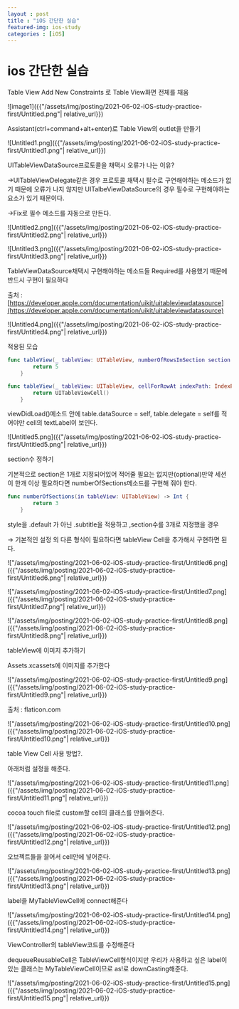 ```yaml
---
layout : post
title : "iOS 간단한 실습"
featured-img: ios-study
categories : [iOS]
---
```


# ios 간단한 실습

Table View Add New Constraints 로 Table View화면 전체를 채움

![image1]({{"/assets/img/posting/2021-06-02-iOS-study-practice-first/Untitled.png"| relative_url}})

Assistant(ctrl+command+alt+enter)로 Table View의 outlet을 만들기

![Untitled1.png]({{"/assets/img/posting/2021-06-02-iOS-study-practice-first/Untitled1.png"| relative_url}})

UITableViewDataSource프로토콜을 채택시 오류가 나는 이유?

→UITableViewDelegate같은 경우 프로토콜 채택시 필수로 구연해야하는 메소드가 없기 때문에 오류가 나지 않지만 UITalbeViewDataSource의 경우 필수로 구현해야하는 요소가 있기 때문이다.

→Fix로 필수 메소드를 자동으로 만든다.

![Untitled2.png]({{"/assets/img/posting/2021-06-02-iOS-study-practice-first/Untitled2.png"| relative_url}})

![Untitled3.png]({{"/assets/img/posting/2021-06-02-iOS-study-practice-first/Untitled3.png"| relative_url}})

TableViewDataSource채택시 구현해야하는 메소드들 Required를 사용했기 때문에 반드시 구현이 필요하다

출처 : [https://developer.apple.com/documentation/uikit/uitableviewdatasource](https://developer.apple.com/documentation/uikit/uitableviewdatasource)

![Untitled4.png]({{"/assets/img/posting/2021-06-02-iOS-study-practice-first/Untitled4.png"| relative_url}})

적용된 모습

```swift
func tableView(_ tableView: UITableView, numberOfRowsInSection section: Int) -> Int {
        return 5
    }

func tableView(_ tableView: UITableView, cellForRowAt indexPath: IndexPath) -> UITableViewCell {
        return UITableViewCell()
    }
```

viewDidLoad()메소드 안에 table.dataSource = self, table.delegate = self를 적어야만 cell의 textLabel이 보인다.

![Untitled5.png]({{"/assets/img/posting/2021-06-02-iOS-study-practice-first/Untitled5.png"| relative_url}})

section수 정하기

기본적으로 section은 1개로 지정되어있어 적어줄 필요는 없지만(optional)만약 세션이 한개 이상 필요하다면 numberOfSections메소드를 구현해 줘야 한다.

```swift
func numberOfSections(in tableView: UITableView) -> Int {
        return 3
    }
```

style을 .default 가 아닌 .subtitle을 적용하고 ,section수를 3개로 지정했을 경우

→ 기본적인 설정 외 다른 형식이 필요하다면 tableView Cell을 추가해서 구현하면 된다.

!["/assets/img/posting/2021-06-02-iOS-study-practice-first/Untitled6.png]({{"/assets/img/posting/2021-06-02-iOS-study-practice-first/Untitled6.png"| relative_url}})

!["/assets/img/posting/2021-06-02-iOS-study-practice-first/Untitled7.png]({{"/assets/img/posting/2021-06-02-iOS-study-practice-first/Untitled7.png"| relative_url}})

!["/assets/img/posting/2021-06-02-iOS-study-practice-first/Untitled8.png]({{"/assets/img/posting/2021-06-02-iOS-study-practice-first/Untitled8.png"| relative_url}})

  tableView에 이미지 추가하기

Assets.xcassets에 이미지를 추가한다

!["/assets/img/posting/2021-06-02-iOS-study-practice-first/Untitled9.png]({{"/assets/img/posting/2021-06-02-iOS-study-practice-first/Untitled9.png"| relative_url}})

출처 : flaticon.com

!["/assets/img/posting/2021-06-02-iOS-study-practice-first/Untitled10.png]({{"/assets/img/posting/2021-06-02-iOS-study-practice-first/Untitled10.png"| relative_url}})

table View Cell 사용 방법?.

아래처럼 설정을 해준다. 

!["/assets/img/posting/2021-06-02-iOS-study-practice-first/Untitled11.png]({{"/assets/img/posting/2021-06-02-iOS-study-practice-first/Untitled11.png"| relative_url}})

cocoa touch file로 custom할 cell의 클래스를 만들어준다.

!["/assets/img/posting/2021-06-02-iOS-study-practice-first/Untitled12.png]({{"/assets/img/posting/2021-06-02-iOS-study-practice-first/Untitled12.png"| relative_url}})

오브젝트들을 끌어서 cell안에 넣어준다.

!["/assets/img/posting/2021-06-02-iOS-study-practice-first/Untitled13.png]({{"/assets/img/posting/2021-06-02-iOS-study-practice-first/Untitled13.png"| relative_url}})

label을 MyTableViewCell에 connect해준다

!["/assets/img/posting/2021-06-02-iOS-study-practice-first/Untitled14.png]({{"/assets/img/posting/2021-06-02-iOS-study-practice-first/Untitled14.png"| relative_url}})

ViewController의 tableView코드를 수정해준다

dequeueReusableCell은 TableViewCell형식이지만 우리가 사용하고 싶은 label이 있는 클래스는 MyTableViewCell이므로 as!로 downCasting해준다.

!["/assets/img/posting/2021-06-02-iOS-study-practice-first/Untitled15.png]({{"/assets/img/posting/2021-06-02-iOS-study-practice-first/Untitled15.png"| relative_url}})